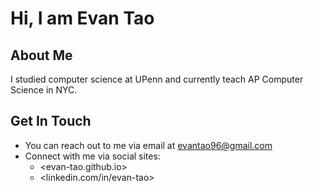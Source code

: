 # Hi, I am Evan Tao #

## About Me ## 

I studied computer science at UPenn and currently teach AP Computer Science in NYC. 

## Get In Touch ##

- You can reach out to me via email at evantao96@gmail.com 
- Connect with me via social sites: 
	- <evan-tao.github.io>
	- <linkedin.com/in/evan-tao>


